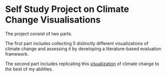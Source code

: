 # Self Study Project on Climate Change Visualisations
 The project consist of two parts. 
 
The first part includes collecting 5 distinctly different visualizations of climate change and assessing it by developing a literature-based evaluation framework. 

The second part includes replicating this [visualization](http://www.climate-lab-book.ac.uk/2018/warming-stripes/) of climate change to the best of my abilities.
